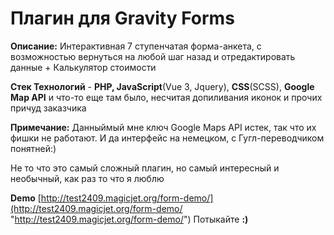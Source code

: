 # Плагин для Gravity Forms

**Описание:** Интерактивная 7 ступенчатая форма-анкета, с возможностью вернуться на любой шаг назад и отредактировать данные + Калькулятор стоимости

**Стек Технологий** - **PHP, JavaScript**(Vue 3, Jquery), **CSS**(SCSS), **Google Map API** и что-то еще там было, несчитая допиливания иконок и прочих причуд заказчика

**Примечание:** Данныймый мне ключ Google Maps API истек, так что их фишки не работают. И да интерфейс на немецком, с Гугл-переводчиком понятней:)

Не то что это самый сложный плагин, но самый интересный и необычный, как раз то что я люблю

**Demo** [http://test2409.magicjet.org/form-demo/](http://test2409.magicjet.org/form-demo/ "http://test2409.magicjet.org/form-demo/")
Потыкайте **:)**
